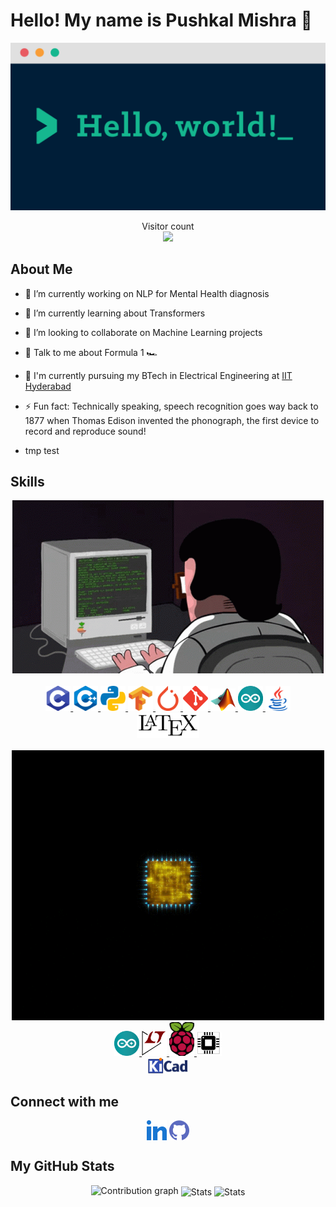 # Hello! My name is Pushkal Mishra :wave:

<img src="https://raw.githubusercontent.com/PushkalM11/PushkalM11/main/Images/HelloWorld.png" alt="Hello world">
<p align="center"> 
  Visitor count<br>
  <img src="https://profile-counter.glitch.me/sagar-viradiya/count.svg" />
</p>

<h2>About Me</h2>

- 🔭 I’m currently working on NLP for Mental Health diagnosis

- 🌱 I’m currently learning about Transformers

- 👯 I’m looking to collaborate on Machine Learning projects

- 💬 Talk to me about Formula 1 :racing_car:

- 📜 I'm currently pursuing my BTech in Electrical Engineering at [IIT Hyderabad](https://iith.ac.in)

- ⚡ Fun fact: Technically speaking, speech recognition goes way back to 1877 when Thomas Edison invented the phonograph, the first device to record and reproduce sound!

- tmp test

<h2> Skills </h2>
<div id ="code_gif" align="center"> <img src="https://raw.githubusercontent.com/PushkalM11/PushkalM11/main/GIF/coding.gif"> </div>
<br/>
<div id="skill_icons" align="center">
<a href= https://en.wikipedia.org/wiki/C_(programming_language) > <img width ='40px' src= 'https://raw.githubusercontent.com/PushkalM11/PushkalM11/main/Images/c.svg'> </a>
<a href= https://en.wikipedia.org/wiki/C%2B%2B > <img width ='40px' src ='https://raw.githubusercontent.com/PushkalM11/PushkalM11/main/Images/cpp.svg'> </a>
<a href= https://www.python.org = > <img width ='40px' src ='https://raw.githubusercontent.com/PushkalM11/PushkalM11/main/Images/python.svg'> </a>
<a href= https://www.tensorflow.org > <img width ='40px' src ='https://raw.githubusercontent.com/PushkalM11/PushkalM11/main/Images/tensorflow.svg'> </a>
<a href= https://pytorch.org/ > <img width ='40px' src ='https://raw.githubusercontent.com/PushkalM11/PushkalM11/main/Images/pytorch.svg'> </a>
<a href= https://git-scm.com > <img width ='40px' src ='https://raw.githubusercontent.com/PushkalM11/PushkalM11/main/Images/git.svg'> </a>
<a href= https://www.mathworks.com/products/matlab.html > <img width ='40px' src ='https://raw.githubusercontent.com/PushkalM11/PushkalM11/main/Images/Matlab.png'> </a>
<a href= https://www.arduino.cc > <img width ='40px' src ='https://raw.githubusercontent.com/PushkalM11/PushkalM11/main/Images/arduino.svg'> </a>
<a href= https://www.oracle.com/in/java > <img width = '40px' src= 'https://raw.githubusercontent.com/PushkalM11/PushkalM11/main/Images/java.svg'> </a>
<br/>
<a href="https://www.latex-project.org/"> <img src="https://raw.githubusercontent.com/PushkalM11/PushkalM11/main/Images/LaTeX.png" alt="LaTex" width="100" height="40"> </a> </div>
<br/>
<div id ="circuit_gif" align="center"> <img src="https://raw.githubusercontent.com/PushkalM11/PushkalM11/main/GIF/processor.gif"> </div>
<div id="skill_icons" align="center">
<a href= https://www.arduino.cc > <img width ='40px' src ='https://raw.githubusercontent.com/PushkalM11/PushkalM11/main/Images/arduino.svg'> </a>
<a href= https://www.analog.com/en/design-center/design-tools-and-calculators/ltspice-simulator.html > <img width ='40px' src ='https://raw.githubusercontent.com/PushkalM11/PushkalM11/main/Images/LTspice.png'> </a>
<a href= https://www.raspberrypi.org > <img width ='40px' src ='https://raw.githubusercontent.com/PushkalM11/PushkalM11/main/Images/raspberry.png'> </a>
<a href= https://en.wikipedia.org/wiki/Verilog > <img width ='40px' src ='https://raw.githubusercontent.com/PushkalM11/PushkalM11/main/Images/verilog.png'> </a>
<br/>
<a href= https://www.kicad.org > <img width ='64px' src ='https://raw.githubusercontent.com/PushkalM11/PushkalM11/main/Images/Kicad.png'> </a>
</div>
<h2> Connect with me </h2>
<div id="social_profile" align="center"> 
<a href = 'https://www.linkedin.com/in/pushkal-mishra-014829218/'> <img width = '32px' align= 'center' src="https://raw.githubusercontent.com/PushkalM11/PushkalM11/main/Images/linkedin.svg"/></a> 
<a href = 'https://github.com/PushkalM11'> <img width = '32px' align= 'center' src="https://raw.githubusercontent.com/PushkalM11/PushkalM11/main/Images/github.svg"/></a>
</div>

<h2> My GitHub Stats </h2>
<p align="center"> 
<img src="https://activity-graph.herokuapp.com/graph?username=PushkalM11" alt="Contribution graph" />
<img align="center" width="420" src="https://github-readme-stats.vercel.app/api?username=PushkalM11&show_icons=true&theme=radical" alt="Stats" />
<img align="center" width="420" src="https://github-readme-streak-stats.herokuapp.com/?user=PushkalM11&theme=radical" alt="Stats" />
</p>
